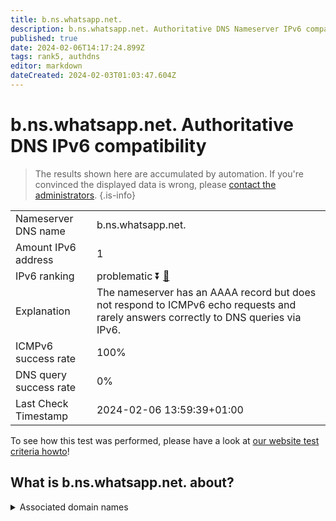 ```yaml
---
title: b.ns.whatsapp.net.
description: b.ns.whatsapp.net. Authoritative DNS Nameserver IPv6 compatibility
published: true
date: 2024-02-06T14:17:24.899Z
tags: rank5, authdns
editor: markdown
dateCreated: 2024-02-03T01:03:47.604Z
---
```


# b.ns.whatsapp.net. Authoritative DNS IPv6 compatibility

> The results shown here are accumulated by automation. If you're convinced the displayed data is wrong, please [contact the administrators](/howto/chat). 
{.is-info}




|   |   |
| - | - |
| Nameserver DNS name | b.ns.whatsapp.net.
| Amount IPv6 address | 1
| IPv6 ranking | problematic :arrow_double_down: [🔗](/howto/ranking) |
| Explanation | The nameserver has an AAAA record but does not respond to ICMPv6 echo requests and rarely answers correctly to DNS queries via IPv6. |
| ICMPv6 success rate | 100%|
| DNS query success rate | 0% |
| Last Check Timestamp | 2024-02-06 13:59:39+01:00 |

To see how this test was performed, please have a look at [our website test criteria howto](/howto/testcriteria/authdns)!


## What is b.ns.whatsapp.net. about?






<details>
<summary>Associated domain names</summary>

www.whatsapp.com

</details>
